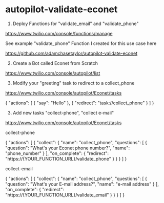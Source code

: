 # autopilot-validate-econet

1. Deploy Functions for "validate_email" and "validate_phone"

https://www.twilio.com/console/functions/manage

See example "validate_phone" Function I created for this use case here

https://github.com/adamchasetaylor/autopilot-validate-econet

2. Create a Bot called Econet from Scratch

https://www.twilio.com/console/autopilot/list 

3. Modify your "greeting" task to redirect to a collect_phone

https://www.twilio.com/console/autopilot/Econet/tasks

{
	"actions": [
		{
			"say": "Hello"
		},
		{
			"redirect": "task://collect_phone"
		}
	]
}

3. Add new tasks "collect-phone", "collect e-mail"

https://www.twilio.com/console/autopilot/Econet/tasks

collect-phone


{
    "actions": [
        {
            "collect": {
                "name": "collect_phone",
                "questions": [
                    {
                        "question": "What's your Econet phone number?",
                        "name": "phone_number"
                    }
                ],
                "on_complete": {
                    "redirect": "https://{YOUR_FUNCTION_URL}/validate_phone"
                }
            }
        }
    ]
}

collect-email

{
    "actions": [
        {
            "collect": {
                "name": "collect_phone",
                "questions": [
                    {
                        "question": "What's your E-mail address?",
                        "name": "e-mail address"
                    }
                ],
                "on_complete": {
                    "redirect": "https://{YOUR_FUNCTION_URL}/validate_email"
                }
            }
        }
    ]
}